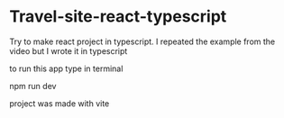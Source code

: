 # Travel-site-react-typescript
Try to make react project in typescript. I repeated the example from the video but I wrote it in typescript

to run this app type in terminal 

npm run dev 

project was made with vite 
